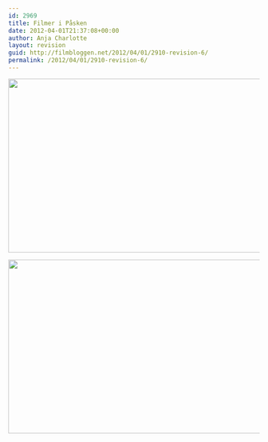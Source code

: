 ```yaml
---
id: 2969
title: Filmer i Påsken
date: 2012-04-01T21:37:08+00:00
author: Anja Charlotte
layout: revision
guid: http://filmbloggen.net/2012/04/01/2910-revision-6/
permalink: /2012/04/01/2910-revision-6/
---
```

<a href="http://filmbloggen.net/?attachment_id=2961" rel="attachment wp-att-2961"><img class="alignnone size-large wp-image-2961" src="http://filmbloggen.net/wp-content/uploads//2012/03/Piratene-bilde-1-620x348.jpg" alt="" width="620" height="348" /></a>

<a href="http://filmbloggen.net/?attachment_id=2962" rel="attachment wp-att-2962"><img class="alignnone size-large wp-image-2962" src="http://filmbloggen.net/wp-content/uploads//2012/03/wrath-of-the-titans-whysoblu.com-9-1024x576-620x348.jpg" alt="" width="620" height="348" /></a>